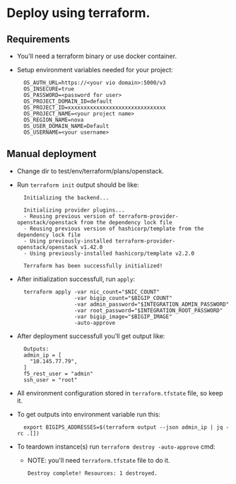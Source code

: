 # Deploy using terraform.

## Requirements

- You'll need a terraform binary or use docker container.
- Setup environment variables needed for your project:

        OS_AUTH_URL=https://<your vio domain>:5000/v3
        OS_INSECURE=true
        OS_PASSWORD=<password for user>
        OS_PROJECT_DOMAIN_ID=default
        OS_PROJECT_ID=xxxxxxxxxxxxxxxxxxxxxxxxxxxxxxx
        OS_PROJECT_NAME=<your project name>
        OS_REGION_NAME=nova
        OS_USER_DOMAIN_NAME=Default
        OS_USERNAME=<your username>

## Manual deployment

- Change dir to test/env/terraform/plans/openstack.
- Run `terraform init` output should be like:

        Initializing the backend...

        Initializing provider plugins...
        - Reusing previous version of terraform-provider-openstack/openstack from the dependency lock file
        - Reusing previous version of hashicorp/template from the dependency lock file
        - Using previously-installed terraform-provider-openstack/openstack v1.42.0
        - Using previously-installed hashicorp/template v2.2.0

        Terraform has been successfully initialized!

- After initialization successfull, run `apply`:

        terraform apply -var nic_count="$NIC_COUNT"
                        -var bigip_count="$BIGIP_COUNT"
                        -var admin_password="$INTEGRATION_ADMIN_PASSWORD"
                        -var root_password="$INTEGRATION_ROOT_PASSWORD"
                        -var bigip_image="$BIGIP_IMAGE"
                        -auto-approve

- After deployment successfull you'll get output like:

        Outputs:
        admin_ip = [
          "10.145.77.79",
        ]
        f5_rest_user = "admin"
        ssh_user = "root"

- All environment configuration stored in `terraform.tfstate` file, so keep it.
- To get outputs into environment variable run this:

        export BIGIPS_ADDRESSES=$(terraform output --json admin_ip | jq -rc .[])

- To teardown instance(s) run `terraform destroy -auto-approve` cmd:

  * NOTE: you'll need `terraform.tfstate` file to do it.

        Destroy complete! Resources: 1 destroyed.
